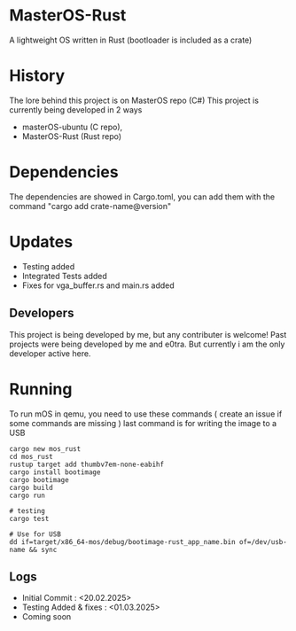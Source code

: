 # MasterOS-Rust
A lightweight OS written in Rust (bootloader is included as a crate)

# History
The lore behind this project is on MasterOS repo (C#)
This project is currently being developed in 2 ways
- masterOS-ubuntu (C repo), 
- MasterOS-Rust (Rust repo)

# Dependencies
The dependencies are showed in Cargo.toml, you can add them with the command "cargo add crate-name@version"

# Updates
- Testing added
- Integrated Tests added
- Fixes for vga_buffer.rs and main.rs added

## Developers
This project is being developed by me, but any contributer is welcome!
Past projects were being developed by me and e0tra. But currently i am the only developer active here.


# Running
To run mOS in qemu, you need to use these commands ( create an issue if some commands are missing ) last command is for writing the image to a USB

```
cargo new mos_rust
cd mos_rust
rustup target add thumbv7em-none-eabihf
cargo install bootimage
cargo bootimage
cargo build
cargo run

# testing
cargo test

# Use for USB
dd if=target/x86_64-mos/debug/bootimage-rust_app_name.bin of=/dev/usb-name && sync
```

## Logs
- Initial Commit : <20.02.2025>
- Testing Added & fixes : <01.03.2025>
- Coming soon
